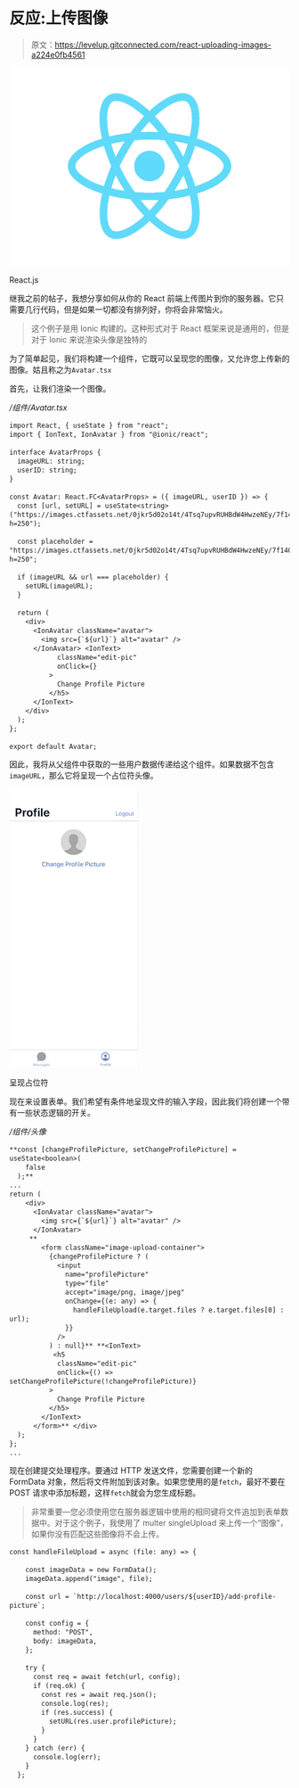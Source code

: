 # 反应:上传图像

> 原文：<https://levelup.gitconnected.com/react-uploading-images-a224e0fb4561>

![](img/c91cf9a0601d31c0613f9cd32ee239a5.png)

React.js

继我之前的帖子，我想分享如何从你的 React 前端上传图片到你的服务器。它只需要几行代码，但是如果一切都没有排列好，你将会非常恼火。

> 这个例子是用 Ionic 构建的。这种形式对于 React 框架来说是通用的，但是对于 Ionic 来说渲染头像是独特的

为了简单起见，我们将构建一个组件，它既可以呈现您的图像，又允许您上传新的图像。姑且称之为`Avatar.tsx`

首先，让我们渲染一个图像。

*/组件/Avatar.tsx*

```
import React, { useState } from "react";
import { IonText, IonAvatar } from "@ionic/react";

interface AvatarProps {
  imageURL: string;
  userID: string;
}

const Avatar: React.FC<AvatarProps> = ({ imageURL, userID }) => {
  const [url, setURL] = useState<string>("https://images.ctfassets.net/0jkr5d02o14t/4Tsq7upvRUHBdW4HwzeNEy/7f140b351543035dae54015d634c0df4/placeholder.png?h=250");

  const placeholder = "https://images.ctfassets.net/0jkr5d02o14t/4Tsq7upvRUHBdW4HwzeNEy/7f140b351543035dae54015d634c0df4/placeholder.png?h=250";

  if (imageURL && url === placeholder) {
    setURL(imageURL);
  }

  return (
    <div>
      <IonAvatar className="avatar">
        <img src={`${url}`} alt="avatar" />
      </IonAvatar> <IonText>
            className="edit-pic"
            onClick={}
          >
            Change Profile Picture
          </h5>
      </IonText>
    </div>
  );
};

export default Avatar;
```

因此，我将从父组件中获取的一些用户数据传递给这个组件。如果数据不包含`imageURL`，那么它将呈现一个占位符头像。

![](img/bfbb4360fb7dc04c6323a86716bf1f15.png)

呈现占位符

现在来设置表单。我们希望有条件地呈现文件的输入字段，因此我们将创建一个带有一些状态逻辑的开关。

*/组件/头像*

```
**const [changeProfilePicture, setChangeProfilePicture] = useState<boolean>(
    false
  );**
...
return (
    <div>
      <IonAvatar className="avatar">
        <img src={`${url}`} alt="avatar" />
      </IonAvatar>
     ** 
        <form className="image-upload-container">
          {changeProfilePicture ? (
            <input
              name="profilePicture"
              type="file"
              accept="image/png, image/jpeg"
              onChange={(e: any) => {
                handleFileUpload(e.target.files ? e.target.files[0] : url);
              }}
            />
          ) : null}** **<IonText>
           <h5
            className="edit-pic"
            onClick={() => setChangeProfilePicture(!changeProfilePicture)}
          >
            Change Profile Picture
          </h5>
        </IonText>
      </form>** </div>
  );
};
...
```

现在创建提交处理程序。要通过 HTTP 发送文件，您需要创建一个新的 FormData 对象，然后将文件附加到该对象。如果您使用的是`fetch`，最好不要在 POST 请求中添加标题，这样`fetch`就会为您生成标题。

> 非常重要—您必须使用您在服务器逻辑中使用的相同键将文件追加到表单数据中。对于这个例子，我使用了 multer singleUpload 来上传一个“图像”，如果你没有匹配这些图像将不会上传。

```
const handleFileUpload = async (file: any) => {

    const imageData = new FormData();
    imageData.append("image", file);

    const url = `http://localhost:4000/users/${userID}/add-profile-picture`;

    const config = {
      method: "POST",
      body: imageData,
    };

    try {
      const req = await fetch(url, config);
      if (req.ok) {
        const res = await req.json();
        console.log(res);
        if (res.success) {
          setURL(res.user.profilePicture);
        }
      }
    } catch (err) {
      console.log(err);
    }
  };
```